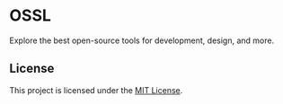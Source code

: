 # OSSL
Explore the best open-source tools for development, design, and more.

## License
This project is licensed under the [MIT License](LICENSE).

